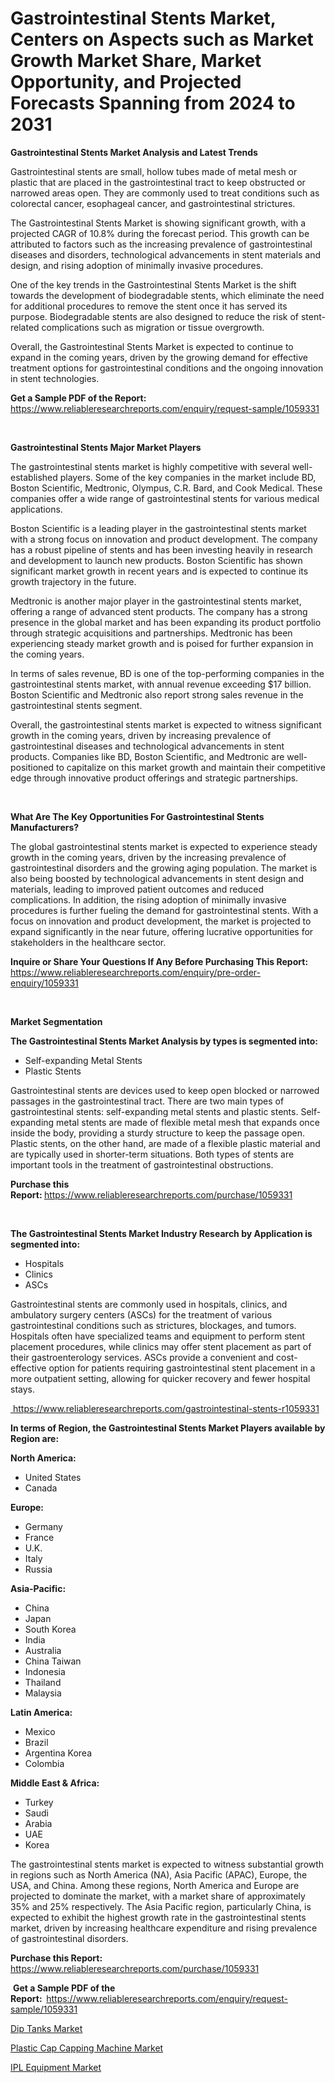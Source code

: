 <p><h1>Gastrointestinal Stents Market, Centers on Aspects such as Market Growth Market Share, Market Opportunity, and Projected Forecasts Spanning from 2024 to 2031</h1></p><p><strong>Gastrointestinal Stents Market Analysis and Latest Trends</strong></p>
<p><p>Gastrointestinal stents are small, hollow tubes made of metal mesh or plastic that are placed in the gastrointestinal tract to keep obstructed or narrowed areas open. They are commonly used to treat conditions such as colorectal cancer, esophageal cancer, and gastrointestinal strictures.</p><p>The Gastrointestinal Stents Market is showing significant growth, with a projected CAGR of 10.8% during the forecast period. This growth can be attributed to factors such as the increasing prevalence of gastrointestinal diseases and disorders, technological advancements in stent materials and design, and rising adoption of minimally invasive procedures.</p><p>One of the key trends in the Gastrointestinal Stents Market is the shift towards the development of biodegradable stents, which eliminate the need for additional procedures to remove the stent once it has served its purpose. Biodegradable stents are also designed to reduce the risk of stent-related complications such as migration or tissue overgrowth.</p><p>Overall, the Gastrointestinal Stents Market is expected to continue to expand in the coming years, driven by the growing demand for effective treatment options for gastrointestinal conditions and the ongoing innovation in stent technologies.</p></p>
<p><strong>Get a Sample PDF of the Report:&nbsp;</strong> <a href="https://www.reliableresearchreports.com/enquiry/request-sample/1059331">https://www.reliableresearchreports.com/enquiry/request-sample/1059331</a></p>
<p>&nbsp;</p>
<p><strong>Gastrointestinal Stents Major Market Players</strong></p>
<p><p>The gastrointestinal stents market is highly competitive with several well-established players. Some of the key companies in the market include BD, Boston Scientific, Medtronic, Olympus, C.R. Bard, and Cook Medical. These companies offer a wide range of gastrointestinal stents for various medical applications.</p><p>Boston Scientific is a leading player in the gastrointestinal stents market with a strong focus on innovation and product development. The company has a robust pipeline of stents and has been investing heavily in research and development to launch new products. Boston Scientific has shown significant market growth in recent years and is expected to continue its growth trajectory in the future.</p><p>Medtronic is another major player in the gastrointestinal stents market, offering a range of advanced stent products. The company has a strong presence in the global market and has been expanding its product portfolio through strategic acquisitions and partnerships. Medtronic has been experiencing steady market growth and is poised for further expansion in the coming years.</p><p>In terms of sales revenue, BD is one of the top-performing companies in the gastrointestinal stents market, with annual revenue exceeding $17 billion. Boston Scientific and Medtronic also report strong sales revenue in the gastrointestinal stents segment.</p><p>Overall, the gastrointestinal stents market is expected to witness significant growth in the coming years, driven by increasing prevalence of gastrointestinal diseases and technological advancements in stent products. Companies like BD, Boston Scientific, and Medtronic are well-positioned to capitalize on this market growth and maintain their competitive edge through innovative product offerings and strategic partnerships.</p></p>
<p>&nbsp;</p>
<p><strong>What Are The Key Opportunities For Gastrointestinal Stents Manufacturers?</strong></p>
<p><p>The global gastrointestinal stents market is expected to experience steady growth in the coming years, driven by the increasing prevalence of gastrointestinal disorders and the growing aging population. The market is also being boosted by technological advancements in stent design and materials, leading to improved patient outcomes and reduced complications. In addition, the rising adoption of minimally invasive procedures is further fueling the demand for gastrointestinal stents. With a focus on innovation and product development, the market is projected to expand significantly in the near future, offering lucrative opportunities for stakeholders in the healthcare sector.</p></p>
<p><strong>Inquire or Share Your Questions If Any Before Purchasing This Report:</strong> <a href="https://www.reliableresearchreports.com/enquiry/pre-order-enquiry/1059331">https://www.reliableresearchreports.com/enquiry/pre-order-enquiry/1059331</a></p>
<p>&nbsp;</p>
<p><strong>Market Segmentation</strong></p>
<p><strong>The Gastrointestinal Stents Market Analysis by types is segmented into:</strong></p>
<p><ul><li>Self-expanding Metal Stents</li><li>Plastic Stents</li></ul></p>
<p><p>Gastrointestinal stents are devices used to keep open blocked or narrowed passages in the gastrointestinal tract. There are two main types of gastrointestinal stents: self-expanding metal stents and plastic stents. Self-expanding metal stents are made of flexible metal mesh that expands once inside the body, providing a sturdy structure to keep the passage open. Plastic stents, on the other hand, are made of a flexible plastic material and are typically used in shorter-term situations. Both types of stents are important tools in the treatment of gastrointestinal obstructions.</p></p>
<p><strong>Purchase this Report:&nbsp;</strong><a href="https://www.reliableresearchreports.com/purchase/1059331">https://www.reliableresearchreports.com/purchase/1059331</a></p>
<p>&nbsp;</p>
<p><strong>The Gastrointestinal Stents Market Industry Research by Application is segmented into:</strong></p>
<p><ul><li>Hospitals</li><li>Clinics</li><li>ASCs</li></ul></p>
<p><p>Gastrointestinal stents are commonly used in hospitals, clinics, and ambulatory surgery centers (ASCs) for the treatment of various gastrointestinal conditions such as strictures, blockages, and tumors. Hospitals often have specialized teams and equipment to perform stent placement procedures, while clinics may offer stent placement as part of their gastroenterology services. ASCs provide a convenient and cost-effective option for patients requiring gastrointestinal stent placement in a more outpatient setting, allowing for quicker recovery and fewer hospital stays.</p></p>
<p><a href="https://www.reliableresearchreports.com/gastrointestinal-stents-r1059331">&nbsp;https://www.reliableresearchreports.com/gastrointestinal-stents-r1059331</a></p>
<p><strong>In terms of Region, the Gastrointestinal Stents Market Players available by Region are:</strong></p>
<p>
    <p> <strong> North America: </strong>
        <ul>
            <li>United States</li>
            <li>Canada</li>
        </ul>
        </p> 
    <p> <strong> Europe: </strong>
        <ul>
            <li>Germany</li>
            <li>France</li>
            <li>U.K.</li>
            <li>Italy</li>
            <li>Russia</li>
        </ul>
        </p> 
    <p> <strong> Asia-Pacific: </strong>
        <ul>
            <li>China</li>
            <li>Japan</li>
            <li>South Korea</li>
            <li>India</li>
            <li>Australia</li>
            <li>China Taiwan</li>
            <li>Indonesia</li>
            <li>Thailand</li>
            <li>Malaysia</li>
        </ul>
        </p> 
    <p> <strong> Latin America: </strong>
        <ul>
            <li>Mexico</li>
            <li>Brazil</li>
            <li>Argentina Korea</li>
            <li>Colombia</li>
        </ul>
        </p> 
    <p> <strong> Middle East & Africa: </strong>
        <ul>
            <li>Turkey</li>
            <li>Saudi</li>
            <li>Arabia</li>
            <li>UAE</li>
            <li>Korea</li>
        </ul>
    </p>
    </p>
<p><p>The gastrointestinal stents market is expected to witness substantial growth in regions such as North America (NA), Asia Pacific (APAC), Europe, the USA, and China. Among these regions, North America and Europe are projected to dominate the market, with a market share of approximately 35% and 25% respectively. The Asia Pacific region, particularly China, is expected to exhibit the highest growth rate in the gastrointestinal stents market, driven by increasing healthcare expenditure and rising prevalence of gastrointestinal disorders.</p></p>
<p><strong>Purchase this Report: </strong><a href="https://www.reliableresearchreports.com/purchase/1059331">https://www.reliableresearchreports.com/purchase/1059331</a></p>
<p>&nbsp;<strong>Get a Sample PDF of the Report:&nbsp;&nbsp;</strong><a href="https://www.reliableresearchreports.com/enquiry/request-sample/1059331">https://www.reliableresearchreports.com/enquiry/request-sample/1059331</a></p>
<p><strong></strong></p>
<p><p><a href="https://www.linkedin.com/pulse/dip-tanks-market-key-successful-business-strategy-forecast-till-hjnsf">Dip Tanks Market</a></p><p><a href="https://www.linkedin.com/pulse/plastic-cap-capping-machine-market-key-successful-business-strategy-1eocf">Plastic Cap Capping Machine Market</a></p><p><a href="https://www.linkedin.com/pulse/ipl-equipment-market-trends-analysis-forecasted-period-2024-2031-730uf">IPL Equipment Market</a></p></p>